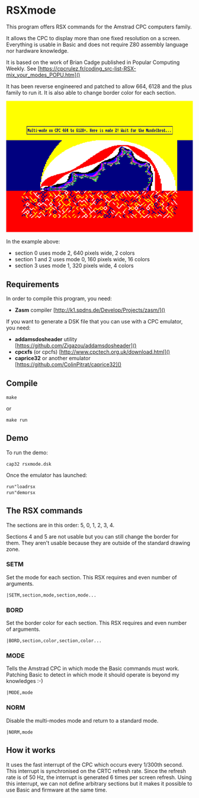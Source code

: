 RSXmode
=======

This program offers RSX commands for the Amstrad CPC computers family.

It allows the CPC to display more than one fixed resolution on a screen.
Everything is usable in Basic and does not require Z80 assembly language nor
hardware knowledge.

It is based on the work of Brian Cadge published in Popular Computing Weekly.
See [https://cpcrulez.fr/coding_src-list-RSX-mix_your_modes_POPU.htm]()

It has been reverse engineered and patched to allow 664, 6128 and the plus
family to run it. It is also able to change border color for each section.

![DEMORSX](rsxmode.png)

In the example above:

- section 0 uses mode 2, 640 pixels wide, 2 colors
- section 1 and 2 uses mode 0, 160 pixels wide, 16 colors
- section 3 uses mode 1, 320 pixels wide, 4 colors

Requirements
------------

In order to compile this program, you need:

- **Zasm** compiler [http://k1.spdns.de/Develop/Projects/zasm/]()

If you want to generate a DSK file that you can use with a CPC emulator, you
need:

- **addamsdosheader** utility [https://github.com/Zigazou/addamsdosheader]()
- **cpcxfs** (or cpcfs) [http://www.cpctech.org.uk/download.html]()
- **caprice32** or another emulator [https://github.com/ColinPitrat/caprice32]()

Compile
-------

    make

or

    make run

Demo
----

To run the demo:

    cap32 rsxmode.dsk

Once the emulator has launched:

    run"loadrsx
    run"demorsx

The RSX commands
----------------

The sections are in this order: 5, 0, 1, 2, 3, 4.

Sections 4 and 5 are not usable but you can still change the border for them.
They aren't usable because they are outside of the standard drawing zone.

### SETM

Set the mode for each section. This RSX requires and even number of
arguments.

    |SETM,section,mode,section,mode...

### BORD

Set the border color for each section. This RSX requires and even number of
arguments.

    |BORD,section,color,section,color...

### MODE

Tells the Amstrad CPC in which mode the Basic commands must work. Patching
Basic to detect in which mode it should operate is beyond my knowledges :-)

    |MODE,mode

### NORM

Disable the multi-modes mode and return to a standard mode.

    |NORM,mode

How it works
------------

It uses the fast interrupt of the CPC which occurs every 1/300th second. This
interrupt is synchronised on the CRTC refresh rate. Since the refresh rate is
of 50 Hz, the interrupt is generated 6 times per screen refresh. Using this
interrupt, we can not define arbitrary sections but it makes it possible to use
Basic and firmware at the same time.
